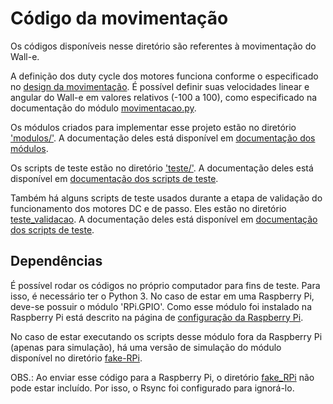 # Código da movimentação

Os códigos disponíveis nesse diretório são referentes à movimentação do Wall-e.

A definição dos duty cycle dos motores funciona conforme o especificado no [design da movimentação](../../../design/movimentacao.md). É possível definir suas velocidades linear e angular do Wall-e em valores relativos (-100 a 100), como especificado na documentação do módulo [movimentacao.py](../../docs/_build/markdown/_autosummary/codigo.movimento.modulos.movimentacao.md).

Os módulos criados para implementar esse projeto estão no diretório ['modulos/'](modulos/). A documentação deles está disponível em [documentação dos módulos](../../docs/_build/markdown/_autosummary/codigo.movimento.modulos.md).

Os scripts de teste estão no diretório ['teste/'](teste/). A documentação deles está disponível em [documentação dos scripts de teste](../../docs/_build/markdown/_autosummary/codigo.movimento.teste.md).

Também há alguns scripts de teste usados durante a etapa de validação do funcionamento dos motores DC e de passo. Eles estão no diretório [teste_validacao](teste_validacao). A documentação deles está disponível em [documentação dos scripts de teste](../../docs/_build/markdown/_autosummary/codigo.movimento.teste_validacao.md).



## Dependências

É possível rodar os códigos no próprio computador para fins de teste. Para isso, é necessário ter o Python 3. No caso de estar em uma Raspberry Pi, deve-se possuir o módulo 'RPi.GPIO'. Como esse módulo foi instalado na Raspberry Pi está descrito na página de [configuração da Raspberry Pi](../raspberry).


No caso de estar executando os scripts desse módulo fora da Raspberry Pi (apenas para simulação), há uma versão de simulação do módulo disponível no diretório [fake-RPi](fake-RPi).

OBS.: Ao enviar esse código para a Raspberry Pi, o diretório [fake_RPi](fake_RPi) não pode estar incluído. Por isso, o Rsync foi configurado para ignorá-lo.
